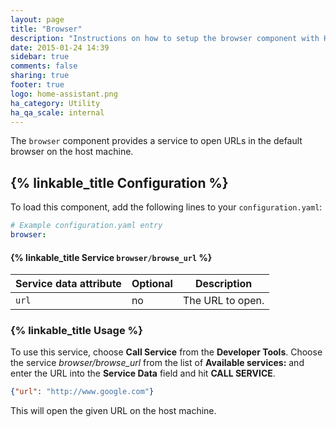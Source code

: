 ```yaml
---
layout: page
title: "Browser"
description: "Instructions on how to setup the browser component with Home Assistant."
date: 2015-01-24 14:39
sidebar: true
comments: false
sharing: true
footer: true
logo: home-assistant.png
ha_category: Utility
ha_qa_scale: internal
---
```


The `browser` component provides a service to open URLs in the default browser on the host machine.

## {% linkable_title Configuration %}

To load this component, add the following lines to your `configuration.yaml`:

```yaml
# Example configuration.yaml entry
browser:
```

#### {% linkable_title Service `browser/browse_url` %}

| Service data attribute | Optional | Description |
| ---------------------- | -------- | ----------- |
| `url`                  |       no | The URL to open.


### {% linkable_title Usage %}

To use this service, choose **Call Service** from the **Developer Tools**. Choose the service *browser/browse_url* from the list of **Available services:** and enter the URL into the **Service Data** field and hit **CALL SERVICE**.

```json
{"url": "http://www.google.com"}
```

This will open the given URL on the host machine.
